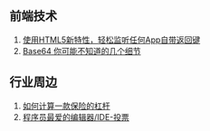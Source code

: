 ## 前端技术

1. [使用HTML5新特性，轻松监听任何App自带返回键](https://mp.weixin.qq.com/s/l3YCVRmc4PX6cUI89kLAYg)
2. [Base64 你可能不知道的几个细节](https://liudanking.com/sitelog/%E9%AD%94%E9%AC%BC%E5%9C%A8%E7%BB%86%E8%8A%82%E4%B8%AD%EF%BC%9Abase64-%E4%BD%A0%E5%8F%AF%E8%83%BD%E4%B8%8D%E7%9F%A5%E9%81%93%E7%9A%84%E5%87%A0%E4%B8%AA%E7%BB%86%E8%8A%82/)

## 行业周边

1. [如何计算一款保险的杠杆](https://refined-x.com/2018/07/02/%E5%A6%82%E4%BD%95%E8%AE%A1%E7%AE%97%E4%B8%80%E6%AC%BE%E4%BF%9D%E9%99%A9%E7%9A%84%E6%9D%A0%E6%9D%86/)
2. [程序员最爱的编辑器/IDE-投票](https://mp.weixin.qq.com/s?__biz=MzA4NzA1NTYxNQ==&mid=300103167&idx=1&sn=9aae689e27bdeb94d7ded51e290bcc3c&chksm=0428d86f335f51792e4a0ffb991237a6bf8420f30f6f6d84083f58b569b1a3577bfdec44ab7b&mpshare=1&scene=23&srcid=0703rRM7fIFfW7csgELgSY1M#rd) 
